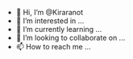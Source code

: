 - 👋 Hi, I’m @Kiraranot
- 👀 I’m interested in ...
- 🌱 I’m currently learning ...
- 💞️ I’m looking to collaborate on ...
- 📫 How to reach me ...

<!---
Kiraranot/Kiraranot is a ✨ special ✨ repository because its `README.md` (this file) appears on your GitHub profile.
You can click the Preview link to take a look at your changes.
--->
